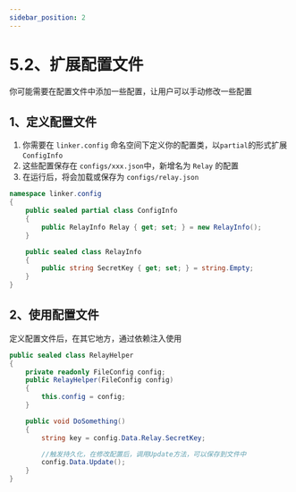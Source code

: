 ```yaml
---
sidebar_position: 2
---
```


# 5.2、扩展配置文件

你可能需要在配置文件中添加一些配置，让用户可以手动修改一些配置

## 1、定义配置文件

1. 你需要在 `linker.config` 命名空间下定义你的配置类，以`partial`的形式扩展`ConfigInfo`
2. 这些配置保存在 `configs/xxx.json`中，新增名为 `Relay` 的配置
3. 在运行后，将会加载或保存为 `configs/relay.json`

```c#
namespace linker.config
{
    public sealed partial class ConfigInfo
    {
        public RelayInfo Relay { get; set; } = new RelayInfo();
    }

    public sealed class RelayInfo
    {
        public string SecretKey { get; set; } = string.Empty;
    }
}
```

## 2、使用配置文件

定义配置文件后，在其它地方，通过依赖注入使用

```c#
public sealed class RelayHelper
{
    private readonly FileConfig config;
    public RelayHelper(FileConfig config)
    {
        this.config = config;
    }

    public void DoSomething()
    {
        string key = config.Data.Relay.SecretKey;  

        //触发持久化，在修改配置后，调用Update方法，可以保存到文件中
        config.Data.Update();    
    }
}

```